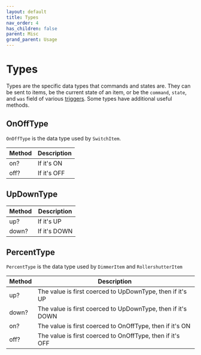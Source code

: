 ```yaml
---
layout: default
title: Types
nav_order: 4
has_children: false
parent: Misc
grand_parent: Usage
---
```


# Types
Types are the specific data types that commands and states are. They can be 
sent to items, be the current state of an item, or be the `command`, `state`,
and `was` field of various [triggers](execution/run). Some types have
additional useful methods.

## OnOffType

`OnOffType` is the data type used by `SwitchItem`.

| Method | Description  |
| ------ | ------------ |
| on?    | If it's ON   |
| off?   | If it's OFF  |

## UpDownType

| Method | Description  |
| ------ | ------------ |
| up?    | If it's UP   |
| down?  | If it's DOWN |

## PercentType

`PercentType` is the data type used by `DimmerItem` and `RollershutterItem`

| Method | Description                                                 |
| ------ | ----------------------------------------------------------- |
| up?    | The value is first coerced to UpDownType, then if it's UP   |
| down?  | The value is first coerced to UpDownType, then if it's DOWN |
| on?    | The value is first coerced to OnOffType, then if it's ON    |
| off?   | The value is first coerced to OnOffType, then if it's OFF   |
